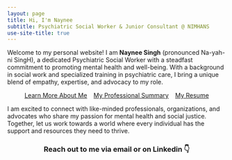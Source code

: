 ```yaml
---
layout: page
title: Hi, I'm Naynee
subtitle: Psychiatric Social Worker & Junior Consultant @ NIMHANS
use-site-title: true
---
```


Welcome to my personal website! I am **Naynee Singh** (pronounced Na-yah-ni SingH), a dedicated Psychiatric Social Worker with a steadfast commitment to promoting mental health and well-being. With a background in social work and specialized training in psychiatric care, I bring a unique blend of empathy, expertise, and advocacy to my role.

<div style="display: flex; justify-content: center; gap: 15px;">
    <a href="experience" class="btn btn-primary">Learn More About Me</a>
	<a href="experience" class="btn btn-primary">My Professional Summary</a>
    <a href="resume" class="btn btn-primary">My Resume</a>
</div>

I am excited to connect with like-minded professionals, organizations, and advocates who share my passion for mental health and social justice. Together, let us work towards a world where every individual has the support and resources they need to thrive.

<h3 align="center">Reach out to me via email or on Linkedin 👇 </h3>

